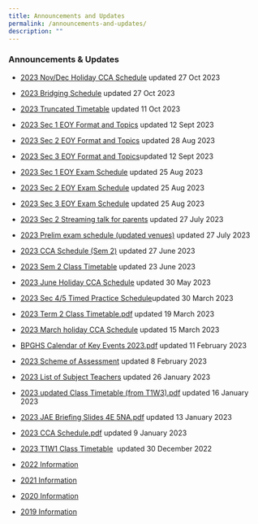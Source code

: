 ```yaml
---
title: Announcements and Updates
permalink: /announcements-and-updates/
description: ""
---
```

### Announcements & Updates

*  [2023 Nov/Dec Holiday CCA Schedule](https://docs.google.com/spreadsheets/d/1_CfNFL_2QhP96oX6Z2NPOZDJXt7V9qHY/edit?usp=sharing&ouid=115100839027229621374&rtpof=true&sd=true) updated 27 Oct 2023
*  [2023 Bridging Schedule](/files/bridging%20programme%202023%20-%20schedule.pdf) updated 27 Oct 2023
*  [2023 Truncated Timetable](/files/truncated%202023%20class%20final.pdf) updated 11 Oct 2023
*  [2023 Sec 1 EOY Format and Topics](/files/sec%201%20eoy%20format%20of%20paper%20&%20topics%20to%20be%20tested%202023%20(12%20sep%202023).pdf) updated 12 Sept 2023
*  [2023 Sec 2 EOY Format and Topics](/files/sec%202%20eoy%20format%20of%20paper%20&%20topics%20to%20be%20tested%202023.pdf) updated 28 Aug 2023
*  [2023 Sec 3 EOY Format and Topics](/files/sec%203%20eoy%20format%20of%20paper%20&%20topics%20to%20be%20tested%202023%20(12%20sep%202023).pdf)updated 12 Sept 2023
*  [2023 Sec 1 EOY Exam Schedule](/files/sec%201%20eoy%20exam%20schedule%202023%20(updated%2022%20aug%202023).pdf) updated 25 Aug 2023
*  [2023 Sec 2 EOY Exam Schedule](/files/sec%202%20eoy%20exam%20schedule%202023%20(updated%2022%20aug%202023).pdf) updated 25 Aug 2023
*  [2023 Sec 3 EOY Exam Schedule](/files/sec%203%20eoy%20exam%20schedule%202023%20(updated%2022%20aug%202023).pdf) updated 25 Aug 2023
*  [2023 Sec 2 Streaming talk for parents](/files/streaming%20talk%20for%20parents.pdf) updated 27 July 2023
*  [2023 Prelim exam schedule (updated venues)](/files/prelim%20exam%20schedule%202023%20(25%20jul%202023).pdf) updated 27 July 2023
*  [2023 CCA Schedule (Sem 2)](/files/2023%20cca%20schedule%20sem%202%20updated.pdf) updated 27 June 2023
*   [2023 Sem 2 Class Timetable](/files/21%20june%20class%20timetable.pdf) updated 23 June 2023
*   [2023 June Holiday CCA Schedule](https://docs.google.com/spreadsheets/d/1BP4N9z12Sek44JusW5hX_Ob7wN2dFqna/edit#gid=2089461536) updated 30 May 2023
*   [2023 Sec 4/5 Timed Practice Schedule](/files/2023%20timed%20practice%20(t2w7-8)%20(updated%2030%20mar%202023).pdf)updated 30 March 2023
*   [2023 Term 2 Class Timetable.pdf](/files/2023%20Term%202%20Class%20Timetable%2019%20March.pdf) updated 19 March 2023  
    
*   [2023 March holiday CCA Schedule](https://docs.google.com/spreadsheets/d/1fze6igJqry0-mgB4_kZpcItfIy_yFqqX/edit?usp=sharing&ouid=115100839027229621374&rtpof=true&sd=true) updated 15 March 2023
*   [BPGHS Calendar of Key Events 2023.pdf](/files/BPGHS%20Calendar%20of%20Key%20Events%202023.pdf) updated 11 February 2023  
    
*   [2023 Scheme of Assessment](/resources/2023/scheme-of-assessment/) updated 8 February 2023

*   [2023 List of Subject Teachers](/resources/2023/list-of-subject-teachers/) updated 26 January 2023
 
*   [2023 updated Class Timetable (from T1W3).pdf](/files/2023%20Term%201%20Week%203%20CLASS%20TIMETABLE%20EDITED%2016%20Jan%202023.pdf) updated 16 January 2023  
    
*   [2023 JAE Briefing Slides 4E 5NA.pdf](/files/2023%20JAE%20Briefing%20Slides%204E%205NA.pdf) updated 13 January 2023  
    
*   [2023 CCA Schedule.pdf](/files/2023%20CCA%20Schedule.pdf) updated 9 January 2023  
    
*   [2023 T1W1 Class Timetable](/files/2023%20Class%20Timetable%2029%20Dec%20only%20for%20Week%201.pdf)  updated 30 December 2022
   
*   [2022 Information](/Resources/2022/)
   
*   [2021 Information](/Resources/2021/)  
    
*   [2020 Information](/Resources/2020/)
   
*   [2019 Information](/Resources/2019/)